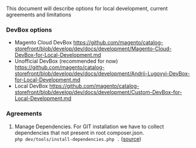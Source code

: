 This document will describe options for local development, current agreements and limitations

### DevBox options
- Magento Cloud DevBox https://github.com/magento/catalog-storefront/blob/develop/dev/docs/development/Magento-Cloud-DevBox-for-Local-Development.md
- Unofficial DevBox (recommended for now) https://github.com/magento/catalog-storefront/blob/develop/dev/docs/development/Andrii-Lugovyi-DevBox-for-Local-Development.md
- Local DevBox https://github.com/magento/catalog-storefront/blob/develop/dev/docs/development/Custom-DevBox-for-Local-Development.md


### Agreements
1. Manage Dependencies. For GIT installation we have to collect dependencies that not present in root composer.json.  
`php dev/tools/install-dependencies.php .`  ([source](https://github.com/magento/catalog-storefront/blob/develop/dev/tools/install-dependencies.php))
